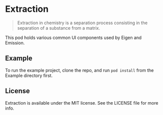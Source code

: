 # Extraction

> Extraction in chemistry is a separation process consisting in the separation of a substance from a matrix.

This pod holds various common UI components used by Eigen and Emission.

## Example

To run the example project, clone the repo, and run `pod install` from the Example directory first.

## License

Extraction is available under the MIT license. See the LICENSE file for more info.
